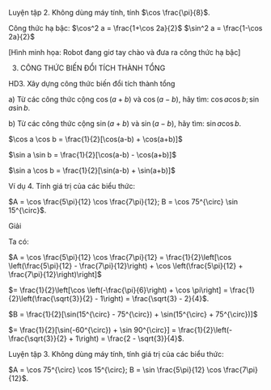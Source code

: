 Luyện tập 2. Không dùng máy tính, tính $\cos \frac{\pi}{8}$.

Công thức hạ bậc:
$\cos^2 a = \frac{1+\cos 2a}{2}$
$\sin^2 a = \frac{1-\cos 2a}{2}$

[Hình minh họa: Robot đang giơ tay chào và đưa ra công thức hạ bậc]

3. CÔNG THỨC BIẾN ĐỔI TÍCH THÀNH TỔNG

HD3. Xây dựng công thức biến đổi tích thành tổng

a) Từ các công thức cộng $\cos(a+b)$ và $\cos(a-b)$, hãy tìm: $\cos a \cos b; \sin a \sin b$.

b) Từ các công thức cộng $\sin(a+b)$ và $\sin(a-b)$, hãy tìm: $\sin a \cos b$.

$\cos a \cos b = \frac{1}{2}[\cos(a-b) + \cos(a+b)]$

$\sin a \sin b = \frac{1}{2}[\cos(a-b) - \cos(a+b)]$

$\sin a \cos b = \frac{1}{2}[\sin(a-b) + \sin(a+b)]$

Ví dụ 4. Tính giá trị của các biểu thức:

$A = \cos \frac{5\pi}{12} \cos \frac{7\pi}{12}; B = \cos 75^{\circ} \sin 15^{\circ}$.

Giải

Ta có:

$A = \cos \frac{5\pi}{12} \cos \frac{7\pi}{12} = \frac{1}{2}\left[\cos \left(\frac{5\pi}{12} - \frac{7\pi}{12}\right) + \cos \left(\frac{5\pi}{12} + \frac{7\pi}{12}\right)\right]$

$= \frac{1}{2}\left[\cos \left(-\frac{\pi}{6}\right) + \cos \pi\right] = \frac{1}{2}\left(\frac{\sqrt{3}}{2} - 1\right) = \frac{\sqrt{3} - 2}{4}$.

$B = \frac{1}{2}[\sin(15^{\circ} - 75^{\circ}) + \sin(15^{\circ} + 75^{\circ})]$

$= \frac{1}{2}[\sin(-60^{\circ}) + \sin 90^{\circ}] = \frac{1}{2}\left(-\frac{\sqrt{3}}{2} + 1\right) = \frac{2 - \sqrt{3}}{4}$.

Luyện tập 3. Không dùng máy tính, tính giá trị của các biểu thức:

$A = \cos 75^{\circ} \cos 15^{\circ}; B = \sin \frac{5\pi}{12} \cos \frac{7\pi}{12}$.